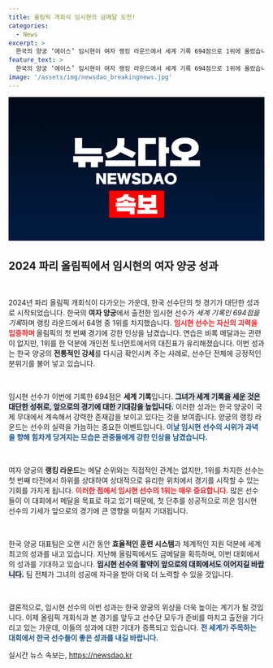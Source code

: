 ```yaml
---
title: 올림픽 개회식 임시현의 금메달 도전!
categories:
  - News
excerpt: >
  한국의 양궁 ‘에이스’ 임시현이 여자 랭킹 라운드에서 세계 기록 694점으로 1위에 올랐습니다! 올림픽 개회식을 앞두고 쾌거를 이루며, 유리한 대진표를 확보한 임시현의 도전이 기대됩니다!
feature_text: >
  한국의 양궁 ‘에이스’ 임시현이 여자 랭킹 라운드에서 세계 기록 694점으로 1위에 올랐습니다! 올림픽 개회식을 앞두고 쾌거를 이루며, 유리한 대진표를 확보한 임시현의 도전이 기대됩니다!
image: '/assets/img/newsdao_breakingnews.jpg'
---
```


<p><img src="/assets/img/newsdao_breakingnews.jpg" alt="firstkoreanews 속보" /></p>

<h2 data-ke-size="size26">2024 파리 올림픽에서 임시현의 여자 양궁 성과</h2>

<p data-ke-size="size16">&nbsp;</p>

<p>2024년 파리 올림픽 개회식이 다가오는 가운데, 한국 선수단의 첫 경기가 대단한 성과로 시작되었습니다. 한국의 <strong>여자 양궁</strong>에서 출전한 임시현 선수가 <em>세계 기록인 694점을 기록</em>하며 랭킹 라운드에서 64명 중 1위를 차지했습니다. <b><span style="color: #ee2323;">임시현 선수는 자신의 괴력을 입증하며 </span></b>올림픽의 첫 번째 경기에 강한 인상을 남겼습니다. 연습은 비록 메달과는 관련이 없지만, 1위를 한 덕분에 개인전 토너먼트에서의 대진표가 유리해졌습니다. 이번 성과는 한국 양궁의 <strong>전통적인 강세</strong>를 다시금 확인시켜 주는 사례로, 선수단 전체에 긍정적인 분위기를 불어 넣고 있습니다.</p>

<p data-ke-size="size16">&nbsp;</p>

<p>임시현 선수가 이번에 기록한 694점은 <strong>세계 기록</strong>입니다. <b><span style="background-color: #21538527;">그녀가 세계 기록을 세운 것은 대단한 성취로, 앞으로의 경기에 대한 기대감을 높입니다.</span></b> 이러한 성과는 한국 양궁이 국제 무대에서 계속해서 강력한 존재감을 보이고 있다는 것을 보여줍니다. 양궁의 랭킹 라운드는 선수의 실력을 가늠하는 중요한 이벤트입니다. <b><span style="color: #1a5490;">이날 임시현 선수의 시위가 과녁을 향해 힘차게 당겨지는 모습은 관중들에게 강한 인상을 남겼습니다.</span></b></p>

<p data-ke-size="size16">&nbsp;</p>

<p>여자 양궁의 <strong>랭킹 라운드</strong>는 메달 순위와는 직접적인 관계는 없지만, 1위를 차지한 선수는 첫 번째 타전에서 하위를 상대하여 상대적으로 유리한 위치에서 경기를 시작할 수 있는 기회를 가지게 됩니다. <b><span style="color: #ee2323;">이러한 점에서 임시현 선수의 1위는 매우 중요합니다.</span></b> 많은 선수들이 이 대회에서 메달을 목표로 하고 있기 때문에, 첫 단추를 성공적으로 끼운 임시현 선수의 기세가 앞으로의 경기에 큰 영향을 미칠지 기대됩니다.</p>

<p data-ke-size="size16">&nbsp;</p>

<p>한국 양궁 대표팀은 오랜 시간 동안 <strong>효율적인 훈련 시스템</strong>과 체계적인 지원 덕분에 세계 최고의 성과를 내고 있습니다. 지난해 올림픽에서도 금메달을 획득하며, 이번 대회에서의 성과를 기대하고 있습니다. <b><span style="background-color: #21538527;">임시현 선수의 활약이 앞으로의 대회에서도 이어지길 바랍니다.</span></b> 팀 전체가 그녀의 성공에 자극을 받아 더욱 더 노력할 수 있을 것입니다.</p>

<p data-ke-size="size16">&nbsp;</p>

<p>결론적으로, 임시현 선수의 이번 성과는 한국 양궁의 위상을 더욱 높이는 계기가 될 것입니다. 이제 올림픽 개회식과 본 경기를 앞두고 선수단 모두가 준비를 마치고 출전을 기다리고 있는 가운데, 이들의 성과에 대한 기대가 증폭되고 있습니다. <b><span style="color: #1a5490;">전 세계가 주목하는 대회에서 한국 선수들이 좋은 성과를 내길 바랍니다.</span></b></p>
실시간 뉴스 속보는, <a href="https://newsdao.kr" rel="dofollow">https://newsdao.kr</a>


